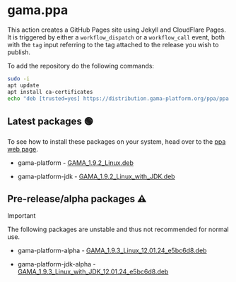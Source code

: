 # gama.ppa

This action creates a GitHub Pages site using Jekyll and CloudFlare Pages.
It is triggered by either a `workflow_dispatch` or a `workflow_call` event, both with the `tag` input referring to the tag attached to the release you wish to publish.

To add the repository do the following commands:

```bash
sudo -i
apt update
apt install ca-certificates
echo "deb [trusted=yes] https://distribution.gama-platform.org/ppa/ppa ./" | sudo tee -a /etc/apt/sources.list
```

## Latest packages 🟢

To see how to install these packages on your system, head over to the [ppa web page](https://distribution.gama-platform.org/ppa).

- gama-platform - [GAMA_1.9.2_Linux.deb](https://distribution.gama-platform.org/ppa/./GAMA_1.9.2_Linux.deb.html)

- gama-platform-jdk - [GAMA_1.9.2_Linux_with_JDK.deb](https://distribution.gama-platform.org/ppa/./GAMA_1.9.2_Linux_with_JDK.deb.html)

## Pre-release/alpha packages ⚠️

> [!IMPORTANT]
> The following packages are unstable and thus not recommended for normal use.

- gama-platform-alpha - [GAMA_1.9.3_Linux_12.01.24_e5bc6d8.deb](https://distribution.gama-platform.org/ppa/./GAMA_1.9.3_Linux_12.01.24_e5bc6d8.deb.html)

- gama-platform-jdk-alpha - [GAMA_1.9.3_Linux_with_JDK_12.01.24_e5bc6d8.deb](https://distribution.gama-platform.org/ppa/./GAMA_1.9.3_Linux_with_JDK_12.01.24_e5bc6d8.deb.html)
